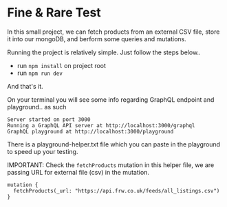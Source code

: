 # Fine & Rare Test

In this small project, we can fetch products from an external CSV file, store it into our mongoDB, and berform some queries and mutations.

Running the project is relatively simple. Just follow the steps below..

- run `npm install` on project root
- run `npm run dev`

And that's it.

On your terminal you will see some info regarding GraphQL endpoint and playground.. as such

```
Server started on port 3000
Running a GraphQL API server at http://localhost:3000/graphql
GraphQL playground at http://localhost:3000/playground
```

There is a playground-helper.txt file which you can paste in the playground to speed up your testing.

IMPORTANT: Check the `fetchProducts` mutation in this helper file, we are passing URL for external file (csv) in the mutation.

```
mutation {
  fetchProducts(_url: "https://api.frw.co.uk/feeds/all_listings.csv")
}
```
